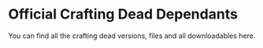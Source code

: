 # Official Crafting Dead Dependants

You can find all the crafting dead versions, files and all downloadables here. 

